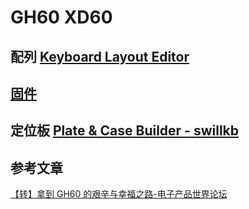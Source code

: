 # GH60 XD60





## 配列 [Keyboard Layout Editor](http://www.keyboard-layout-editor.com/#/gists/5dc7d6487fd6e6b7fcb1640bd42a0fe6)



## [固件](https://tkg.io)



## 定位板 [Plate & Case Builder - swillkb](http://builder.swillkb.com/)



## 参考文章

[【转】拿到 GH60 的艰辛与幸福之路-电子产品世界论坛](http://forum.eepw.com.cn/thread/272262/1)

